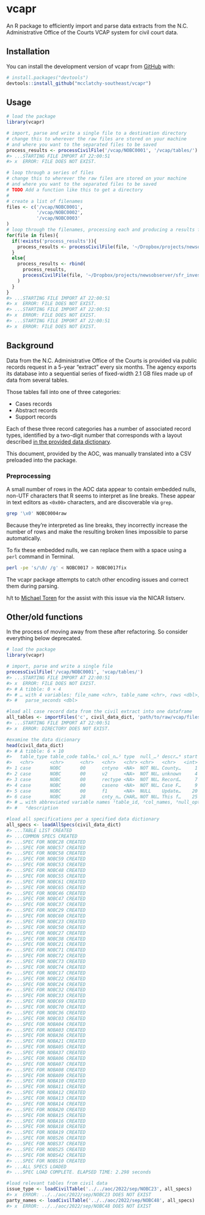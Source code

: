 
<!-- README.md is generated from README.Rmd. Please edit that file -->

# vcapr

<!-- badges: start -->
<!-- badges: end -->

An R package to efficiently import and parse data extracts from the N.C.
Administrative Office of the Courts VCAP system for civil court data.

## Installation

You can install the development version of vcapr from
[GitHub](https://github.com/) with:

``` r
# install.packages("devtools")
devtools::install_github("mcclatchy-southeast/vcapr")
```

## Usage

``` r
# load the package
library(vcapr)

# import, parse and write a single file to a destination directory
# change this to wherever the raw files are stored on your machine
# and where you want to the separated files to be saved
process_results <- processCivilFile('/vcap/NOBC0001', '/vcap/tables/')
#> ...STARTING FILE IMPORT AT 22:00:51 
#> x  ERROR: FILE DOES NOT EXIST.

# loop through a series of files
# change this to wherever the raw files are stored on your machine
# and where you want to the separated files to be saved
# TODO Add a function like this to get a directory
#
# create a list of filenames
files <- c('/vcap/NOBC0001',
           '/vcap/NOBC0002',
           '/vcap/NOBC0003'
)
# loop through the filenames, processing each and producing a results file
for(file in files){
  if(!exists('process_results')){
    process_results <- processCivilFile(file, '~/Dropbox/projects/newsobserver/sfr_investors/data/aoc/2022/upload_test/')
  }
  else{
    process_results <- rbind(
      process_results,
      processCivilFile(file, '~/Dropbox/projects/newsobserver/sfr_investors/data/aoc/2022/upload_test/')
    )
  }
}
#> ...STARTING FILE IMPORT AT 22:00:51 
#> x  ERROR: FILE DOES NOT EXIST.
#> ...STARTING FILE IMPORT AT 22:00:51 
#> x  ERROR: FILE DOES NOT EXIST.
#> ...STARTING FILE IMPORT AT 22:00:51 
#> x  ERROR: FILE DOES NOT EXIST.
```

## Background

Data from the N.C. Administrative Office of the Courts is provided via
public records request in a 5-year “extract” every six months. The
agency exports its database into a sequential series of fixed-width 2.1
GB files made up of data from several tables.

Those tables fall into one of three categories:

-   Cases records
-   Abstract records
-   Support records

Each of these three record categories has a number of associated record
types, identified by a two-digit number that corresponds with a layout
described [in the provided data
dictionary](https://www.documentcloud.org/documents/23070366-nc-aoc-vcap-extract-file-layout).

This document, provided by the AOC, was manually translated into a CSV
preloaded into the package.

### Preprocessing

A small number of rows in the AOC data appear to contain embedded nulls,
non-UTF characters that R seems to interpret as line breaks. These
appear in text editors as `<0x00>` characters, and are discoverable via
`grep`.

``` bash
grep '\x0' NOBC0004raw
```

Because they’re interpreted as line breaks, they incorrectly increase
the number of rows and make the resulting broken lines impossible to
parse automatically.

To fix these embedded nulls, we can replace them with a space using a
`perl` command in Terminal.

``` bash
perl -pe 's/\0/ /g' < NOBC0017 > NOBC0017fix
```

The vcapr package attempts to catch other encoding issues and correct
them during parsing.

h/t to [Michael Toren](https://twitter.com/michael_toren) for the assist
with this issue via the NICAR listserv.

## Other/old functions

In the process of moving away from these after refactoring. So consider
everything below deprecated.

``` r
# load the package
library(vcapr)

# import, parse and write a single file
processCivilFile('/vcap/NOBC0001', 'vcap/tables/')
#> ...STARTING FILE IMPORT AT 22:00:51 
#> x  ERROR: FILE DOES NOT EXIST.
#> # A tibble: 0 × 4
#> # … with 4 variables: file_name <chr>, table_name <chr>, rows <dbl>,
#> #   parse_seconds <dbl>

#load all case record data from the civil extract into one dataframe
all_tables <- importFiles('c', civil_data_dict, 'path/to/raw/vcap/files/')
#> ...STARTING FILE IMPORT AT 22:00:51 
#> x  ERROR: DIRECTORY DOES NOT EXIST.

#examine the data dicionary
head(civil_data_dict)
#> # A tibble: 6 × 10
#>   table_type table_code table…¹ col_n…² type  null_…³ descr…⁴ start   end length
#>   <chr>      <chr>      <chr>   <chr>   <chr> <chr>   <chr>   <int> <int>  <int>
#> 1 case       NOBC       00      cntyno  <NA>  NOT NU… County…     1     3      3
#> 2 case       NOBC       00      v2      <NA>  NOT NU… unknown     4     6      3
#> 3 case       NOBC       00      rectype <NA>  NOT NU… Record…     7     8      2
#> 4 case       NOBC       00      caseno  <NA>  NOT NU… Case F…     9    19     11
#> 5 case       NOBC       00      f1      <NA>  NULL    Update…    20    24      5
#> 6 case       NOBC       28      cnty_n… CHAR… NOT NU… This f…    25    27      3
#> # … with abbreviated variable names ¹​table_id, ²​col_names, ³​null_option,
#> #   ⁴​description

#load all specifications per a specified data dictionary
all_specs <- loadAllSpecs(civil_data_dict)
#> ...TABLE LIST CREATED
#> ...COMMON SPECS CREATED
#> ...SPEC FOR NOBC28 CREATED
#> ...SPEC FOR NOBC57 CREATED
#> ...SPEC FOR NOBC58 CREATED
#> ...SPEC FOR NOBC59 CREATED
#> ...SPEC FOR NOBC53 CREATED
#> ...SPEC FOR NOBC48 CREATED
#> ...SPEC FOR NOBC55 CREATED
#> ...SPEC FOR NOBC61 CREATED
#> ...SPEC FOR NOBC65 CREATED
#> ...SPEC FOR NOBC46 CREATED
#> ...SPEC FOR NOBC47 CREATED
#> ...SPEC FOR NOBC37 CREATED
#> ...SPEC FOR NOBC29 CREATED
#> ...SPEC FOR NOBC60 CREATED
#> ...SPEC FOR NOBC23 CREATED
#> ...SPEC FOR NOBC50 CREATED
#> ...SPEC FOR NOBC27 CREATED
#> ...SPEC FOR NOBC38 CREATED
#> ...SPEC FOR NOBC21 CREATED
#> ...SPEC FOR NOBC71 CREATED
#> ...SPEC FOR NOBC72 CREATED
#> ...SPEC FOR NOBC73 CREATED
#> ...SPEC FOR NOBC74 CREATED
#> ...SPEC FOR NOBC17 CREATED
#> ...SPEC FOR NOBC22 CREATED
#> ...SPEC FOR NOBC24 CREATED
#> ...SPEC FOR NOBC32 CREATED
#> ...SPEC FOR NOBC33 CREATED
#> ...SPEC FOR NOBC69 CREATED
#> ...SPEC FOR NOBC70 CREATED
#> ...SPEC FOR NOBC36 CREATED
#> ...SPEC FOR NOBC03 CREATED
#> ...SPEC FOR NOBA04 CREATED
#> ...SPEC FOR NOBA03 CREATED
#> ...SPEC FOR NOBA36 CREATED
#> ...SPEC FOR NOBA21 CREATED
#> ...SPEC FOR NOBA05 CREATED
#> ...SPEC FOR NOBA37 CREATED
#> ...SPEC FOR NOBA06 CREATED
#> ...SPEC FOR NOBA07 CREATED
#> ...SPEC FOR NOBA08 CREATED
#> ...SPEC FOR NOBA09 CREATED
#> ...SPEC FOR NOBA10 CREATED
#> ...SPEC FOR NOBA11 CREATED
#> ...SPEC FOR NOBA12 CREATED
#> ...SPEC FOR NOBA13 CREATED
#> ...SPEC FOR NOBA14 CREATED
#> ...SPEC FOR NOBA20 CREATED
#> ...SPEC FOR NOBA15 CREATED
#> ...SPEC FOR NOBA16 CREATED
#> ...SPEC FOR NOBA18 CREATED
#> ...SPEC FOR NOBA19 CREATED
#> ...SPEC FOR NOBS26 CREATED
#> ...SPEC FOR NOBS37 CREATED
#> ...SPEC FOR NOBS25 CREATED
#> ...SPEC FOR NOBS42 CREATED
#> ...SPEC FOR NOBS10 CREATED
#> ...ALL SPECS LOADED
#> ...SPEC LOAD COMPLETE. ELAPSED TIME: 2.298 seconds

#load relevant tables from civil data
issue_type <- loadCivilTable('../../aoc/2022/sep/NOBC23', all_specs)
#> x  ERROR: ../../aoc/2022/sep/NOBC23 DOES NOT EXIST
party_names <- loadCivilTable('../../aoc/2022/sep/NOBC48', all_specs)
#> x  ERROR: ../../aoc/2022/sep/NOBC48 DOES NOT EXIST
```

<!--You'll still need to render `README.Rmd` regularly, to keep `README.md` up-to-date. `devtools::build_readme()` is handy for this. You could also use GitHub Actions to re-render `README.Rmd` every time you push. An example workflow can be found here: <https://github.com/r-lib/actions/tree/v1/examples>.\-->
